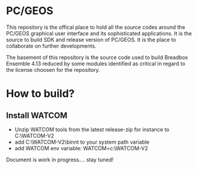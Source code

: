 # PC/GEOS
This repository is the offical place to hold all the source codes around the PC/GEOS graphical user
interface and its sophisticated applications. It is the source to build SDK and release version of PC/GEOS.
It is the place to collaborate on further developments.

The basement of this repository is the source code used to build Breadbox Ensemble 4.13 reduced by some modules identified as critical in regard to the license choosen for the repository.

# How to build?

## Install WATCOM
- Unzip WATCOM tools from the latest release-zip for instance to C:\WATCOM-V2
- add C:\WATCOM-V2\binnt to your system path variable
- add WATCOM env variable: WATCOM=c:\WATCOM-V2

Document is work in progress.... stay tuned!
